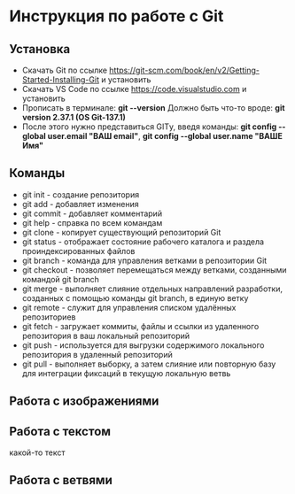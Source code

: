 # Инструкция по работе с Git

## Установка

* Скачать Git по ссылке https://git-scm.com/book/en/v2/Getting-Started-Installing-Git и установить
* Скачать VS Code по ссылке https://code.visualstudio.com и установить
* Прописать в терминале:
__git --version__
Должно быть что-то вроде:
__git version 2.37.1 (OS Git-137.1)__
* После этого нужно представиться GITу, введя команды:
__git config --global user.email "ВАШ email"__, 
__git config --global user.name "ВАШЕ Имя"__

## Команды

* git init - создание репозитория
* git add - добавляет изменения
* git commit - добавляет комментарий
* git help - справка по всем командам
* git clone - копирует существующий репозиторий Git
* git status - отображает состояние рабочего каталога и раздела проиндексированных файлов
* git branch - команда для управления ветками в репозитории Git
* git checkout - позволяет перемещаться между ветками, созданными командой git branch
* git merge - выполняет слияние отдельных направлений разработки, созданных с помощью команды git branch, в единую ветку
* git remote - служит для управления списком удалённых репозиториев
* git fetch - загружает коммиты, файлы и ссылки из удаленного репозитория в ваш локальный репозиторий
* git push - используется для выгрузки содержимого локального репозитория в удаленный репозиторий
* git pull - выполняет выборку, а затем слияние или повторную базу для интеграции фиксаций в текущую локальную ветвь 

## Работа с изображениями

## Работа с текстом 
какой-то текст
## Работа с ветвями